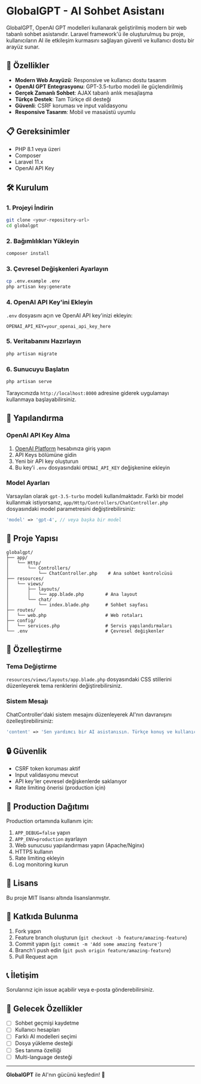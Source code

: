 # GlobalGPT - AI Sohbet Asistanı

GlobalGPT, OpenAI GPT modelleri kullanarak geliştirilmiş modern bir web tabanlı sohbet asistanıdır. Laravel framework'ü ile oluşturulmuş bu proje, kullanıcıların AI ile etkileşim kurmasını sağlayan güvenli ve kullanıcı dostu bir arayüz sunar.

## 🚀 Özellikler

- **Modern Web Arayüzü**: Responsive ve kullanıcı dostu tasarım
- **OpenAI GPT Entegrasyonu**: GPT-3.5-turbo modeli ile güçlendirilmiş
- **Gerçek Zamanlı Sohbet**: AJAX tabanlı anlık mesajlaşma
- **Türkçe Destek**: Tam Türkçe dil desteği
- **Güvenli**: CSRF koruması ve input validasyonu
- **Responsive Tasarım**: Mobil ve masaüstü uyumlu

## 📋 Gereksinimler

- PHP 8.1 veya üzeri
- Composer
- Laravel 11.x
- OpenAI API Key

## 🛠️ Kurulum

### 1. Projeyi İndirin
```bash
git clone <your-repository-url>
cd globalgpt
```

### 2. Bağımlılıkları Yükleyin
```bash
composer install
```

### 3. Çevresel Değişkenleri Ayarlayın
```bash
cp .env.example .env
php artisan key:generate
```

### 4. OpenAI API Key'ini Ekleyin
`.env` dosyasını açın ve OpenAI API key'inizi ekleyin:
```env
OPENAI_API_KEY=your_openai_api_key_here
```

### 5. Veritabanını Hazırlayın
```bash
php artisan migrate
```

### 6. Sunucuyu Başlatın
```bash
php artisan serve
```

Tarayıcınızda `http://localhost:8000` adresine giderek uygulamayı kullanmaya başlayabilirsiniz.

## 🔧 Yapılandırma

### OpenAI API Key Alma

1. [OpenAI Platform](https://platform.openai.com/) hesabınıza giriş yapın
2. API Keys bölümüne gidin
3. Yeni bir API key oluşturun
4. Bu key'i `.env` dosyasındaki `OPENAI_API_KEY` değişkenine ekleyin

### Model Ayarları

Varsayılan olarak `gpt-3.5-turbo` modeli kullanılmaktadır. Farklı bir model kullanmak istiyorsanız, `app/Http/Controllers/ChatController.php` dosyasındaki model parametresini değiştirebilirsiniz:

```php
'model' => 'gpt-4', // veya başka bir model
```

## 📁 Proje Yapısı

```
globalgpt/
├── app/
│   └── Http/
│       └── Controllers/
│           └── ChatController.php    # Ana sohbet kontrolcüsü
├── resources/
│   └── views/
│       ├── layouts/
│       │   └── app.blade.php        # Ana layout
│       └── chat/
│           └── index.blade.php      # Sohbet sayfası
├── routes/
│   └── web.php                      # Web rotaları
├── config/
│   └── services.php                 # Servis yapılandırmaları
└── .env                             # Çevresel değişkenler
```

## 🎨 Özelleştirme

### Tema Değiştirme
`resources/views/layouts/app.blade.php` dosyasındaki CSS stillerini düzenleyerek tema renklerini değiştirebilirsiniz.

### Sistem Mesajı
ChatController'daki sistem mesajını düzenleyerek AI'nın davranışını özelleştirebilirsiniz:

```php
'content' => 'Sen yardımcı bir AI asistanısın. Türkçe konuş ve kullanıcılara yardımcı ol.'
```

## 🔒 Güvenlik

- CSRF token koruması aktif
- Input validasyonu mevcut
- API key'ler çevresel değişkenlerde saklanıyor
- Rate limiting önerisi (production için)

## 🚀 Production Dağıtımı

Production ortamında kullanım için:

1. `APP_DEBUG=false` yapın
2. `APP_ENV=production` ayarlayın
3. Web sunucusu yapılandırması yapın (Apache/Nginx)
4. HTTPS kullanın
5. Rate limiting ekleyin
6. Log monitoring kurun

## 📝 Lisans

Bu proje MIT lisansı altında lisanslanmıştır.

## 🤝 Katkıda Bulunma

1. Fork yapın
2. Feature branch oluşturun (`git checkout -b feature/amazing-feature`)
3. Commit yapın (`git commit -m 'Add some amazing feature'`)
4. Branch'i push edin (`git push origin feature/amazing-feature`)
5. Pull Request açın

## 📞 İletişim

Sorularınız için issue açabilir veya e-posta gönderebilirsiniz.

## 🎯 Gelecek Özellikler

- [ ] Sohbet geçmişi kaydetme
- [ ] Kullanıcı hesapları
- [ ] Farklı AI modelleri seçimi
- [ ] Dosya yükleme desteği
- [ ] Ses tanıma özelliği
- [ ] Multi-language desteği

---

**GlobalGPT** ile AI'nın gücünü keşfedin! 🚀

